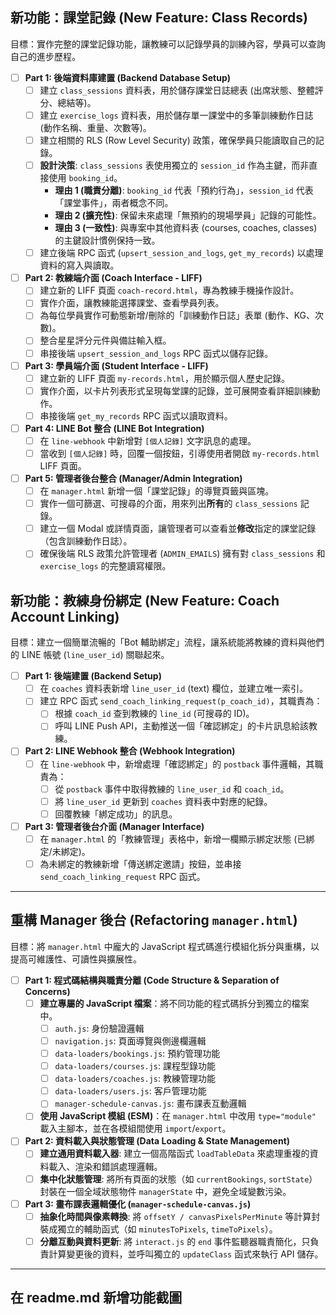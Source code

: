 ## 新功能：課堂記錄 (New Feature: Class Records)

目標：實作完整的課堂記錄功能，讓教練可以記錄學員的訓練內容，學員可以查詢自己的進步歷程。

-   [ ] **Part 1: 後端資料庫建置 (Backend Database Setup)**
    -   [ ] 建立 `class_sessions` 資料表，用於儲存課堂日誌總表 (出席狀態、整體評分、總結等)。
    -   [ ] 建立 `exercise_logs` 資料表，用於儲存單一課堂中的多筆訓練動作日誌 (動作名稱、重量、次數等)。
    -   [ ] 建立相關的 RLS (Row Level Security) 政策，確保學員只能讀取自己的記錄。
    -   [ ] **設計決策**: `class_sessions` 表使用獨立的 `session_id` 作為主鍵，而非直接使用 `booking_id`。
        -   **理由 1 (職責分離)**: `booking_id` 代表「預約行為」，`session_id` 代表「課堂事件」，兩者概念不同。
        -   **理由 2 (擴充性)**: 保留未來處理「無預約的現場學員」記錄的可能性。
        -   **理由 3 (一致性)**: 與專案中其他資料表 (courses, coaches, classes) 的主鍵設計慣例保持一致。
    -   [ ] 建立後端 RPC 函式 (`upsert_session_and_logs`, `get_my_records`) 以處理資料的寫入與讀取。

-   [ ] **Part 2: 教練端介面 (Coach Interface - LIFF)**
    -   [ ] 建立新的 LIFF 頁面 `coach-record.html`，專為教練手機操作設計。
    -   [ ] 實作介面，讓教練能選擇課堂、查看學員列表。
    -   [ ] 為每位學員實作可動態新增/刪除的「訓練動作日誌」表單 (動作、KG、次數)。
    -   [ ] 整合星星評分元件與備註輸入框。
    -   [ ] 串接後端 `upsert_session_and_logs` RPC 函式以儲存記錄。

-   [ ] **Part 3: 學員端介面 (Student Interface - LIFF)**
    -   [ ] 建立新的 LIFF 頁面 `my-records.html`，用於顯示個人歷史記錄。
    -   [ ] 實作介面，以卡片列表形式呈現每堂課的記錄，並可展開查看詳細訓練動作。
    -   [ ] 串接後端 `get_my_records` RPC 函式以讀取資料。

-   [ ] **Part 4: LINE Bot 整合 (LINE Bot Integration)**
    -   [ ] 在 `line-webhook` 中新增對 `[個人記錄]` 文字訊息的處理。
    -   [ ] 當收到 `[個人記錄]` 時，回覆一個按鈕，引導使用者開啟 `my-records.html` LIFF 頁面。

-   [ ] **Part 5: 管理者後台整合 (Manager/Admin Integration)**
    -   [ ] 在 `manager.html` 新增一個「課堂記錄」的導覽頁籤與區塊。
    -   [ ] 實作一個可篩選、可搜尋的介面，用來列出**所有**的 `class_sessions` 記錄。
    -   [ ] 建立一個 Modal 或詳情頁面，讓管理者可以查看並**修改**指定的課堂記錄（包含訓練動作日誌）。
    -   [ ] 確保後端 RLS 政策允許管理者 (`ADMIN_EMAILS`) 擁有對 `class_sessions` 和 `exercise_logs` 的完整讀寫權限。

## 新功能：教練身份綁定 (New Feature: Coach Account Linking)

目標：建立一個簡單流暢的「Bot 輔助綁定」流程，讓系統能將教練的資料與他們的 LINE 帳號 (`line_user_id`) 關聯起來。

-   [ ] **Part 1: 後端建置 (Backend Setup)**
    -   [ ] 在 `coaches` 資料表新增 `line_user_id` (text) 欄位，並建立唯一索引。
    -   [ ] 建立 RPC 函式 `send_coach_linking_request(p_coach_id)`，其職責為：
        -   [ ] 根據 `coach_id` 查到教練的 `line_id` (可搜尋的 ID)。
        -   [ ] 呼叫 LINE Push API，主動推送一個「確認綁定」的卡片訊息給該教練。
-   [ ] **Part 2: LINE Webhook 整合 (Webhook Integration)**
    -   [ ] 在 `line-webhook` 中，新增處理「確認綁定」的 `postback` 事件邏輯，其職責為：
        -   [ ] 從 `postback` 事件中取得教練的 `line_user_id` 和 `coach_id`。
        -   [ ] 將 `line_user_id` 更新到 `coaches` 資料表中對應的紀錄。
        -   [ ] 回覆教練「綁定成功」的訊息。
-   [ ] **Part 3: 管理者後台介面 (Manager Interface)**
    -   [ ] 在 `manager.html` 的「教練管理」表格中，新增一欄顯示綁定狀態 (已綁定/未綁定)。
    -   [ ] 為未綁定的教練新增「傳送綁定邀請」按鈕，並串接 `send_coach_linking_request` RPC 函式。

---

## 重構 Manager 後台 (Refactoring `manager.html`)

目標：將 `manager.html` 中龐大的 JavaScript 程式碼進行模組化拆分與重構，以提高可維護性、可讀性與擴展性。

-   [ ] **Part 1: 程式碼結構與職責分離 (Code Structure & Separation of Concerns)**
    -   [ ] **建立專屬的 JavaScript 檔案**：將不同功能的程式碼拆分到獨立的檔案中。
        -   [ ] `auth.js`: 身份驗證邏輯
        -   [ ] `navigation.js`: 頁面導覽與側邊欄邏輯
        -   [ ] `data-loaders/bookings.js`: 預約管理功能
        -   [ ] `data-loaders/courses.js`: 課程型錄功能
        -   [ ] `data-loaders/coaches.js`: 教練管理功能
        -   [ ] `data-loaders/users.js`: 客戶管理功能
        -   [ ] `manager-schedule-canvas.js`: 畫布課表互動邏輯
    -   [ ] **使用 JavaScript 模組 (ESM)**：在 `manager.html` 中改用 `type="module"` 載入主腳本，並在各模組間使用 `import`/`export`。

-   [ ] **Part 2: 資料載入與狀態管理 (Data Loading & State Management)**
    -   [ ] **建立通用資料載入器**: 建立一個高階函式 `loadTableData` 來處理重複的資料載入、渲染和錯誤處理邏輯。
    -   [ ] **集中化狀態管理**: 將所有頁面的狀態（如 `currentBookings`, `sortState`）封裝在一個全域狀態物件 `managerState` 中，避免全域變數污染。

-   [ ] **Part 3: 畫布課表邏輯優化 (`manager-schedule-canvas.js`)**
    -   [ ] **抽象化時間與像素轉換**: 將 `offsetY / canvasPixelsPerMinute` 等計算封裝成獨立的輔助函式（如 `minutesToPixels`, `timeToPixels`）。
    -   [ ] **分離互動與資料更新**: 將 `interact.js` 的 `end` 事件監聽器職責簡化，只負責計算變更後的資料，並呼叫獨立的 `updateClass` 函式來執行 API 儲存。

---

## 在 readme.md 新增功能截圖
